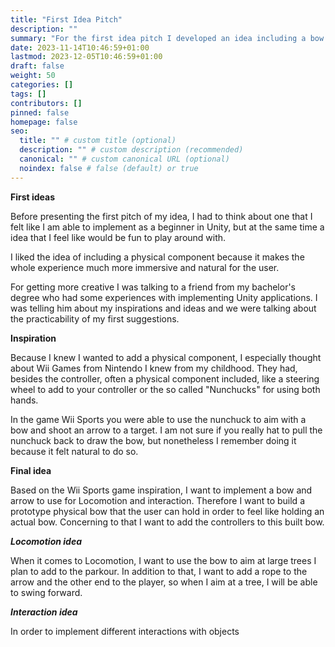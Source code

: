 ```yaml
---
title: "First Idea Pitch"
description: ""
summary: "For the first idea pitch I developed an idea including a bow and an arrow."
date: 2023-11-14T10:46:59+01:00
lastmod: 2023-12-05T10:46:59+01:00
draft: false 
weight: 50
categories: []
tags: []
contributors: []
pinned: false
homepage: false
seo:
  title: "" # custom title (optional)
  description: "" # custom description (recommended)
  canonical: "" # custom canonical URL (optional)
  noindex: false # false (default) or true
---
```

**First ideas**

Before presenting the first pitch of my idea, I had to think about one that I felt like I am able to implement as a beginner in Unity, but at the same time a idea that I feel like would be fun to play around with.

I liked the idea of including a physical component because it makes the whole experience much more immersive and natural for the user.

For getting more creative I was talking to a friend from my bachelor's degree who had some experiences with implementing Unity applications. I was telling him about my inspirations and ideas and we were talking about the practicability of my first suggestions.


**Inspiration**

Because I knew I wanted to add a physical component, I especially thought about Wii Games from Nintendo I knew from my childhood. They had, besides the controller, often a physical component included, like a steering wheel to add to your controller or the so called "Nunchucks" for using both hands.

In the game Wii Sports you were able to use the nunchuck to aim with a bow and shoot an arrow to a target. I am not sure if you really hat to pull the nunchuck back to draw the bow, but nonetheless I remember doing it because it felt natural to do so.

**Final idea**

Based on the Wii Sports game inspiration, I want to implement a bow and arrow to use for Locomotion and interaction. Therefore I want to build a prototype physical bow that the user can hold in order to feel like holding an actual bow. Concerning to that I want to add the controllers to this built bow.

***Locomotion idea***

When it comes to Locomotion, I want to use the bow to aim at large trees I plan to add to the parkour. In addition to that, I want to add a rope to the arrow and the other end to the player, so when I aim at a tree, I will be able to swing forward.

***Interaction idea***

In order to implement different interactions with objects 